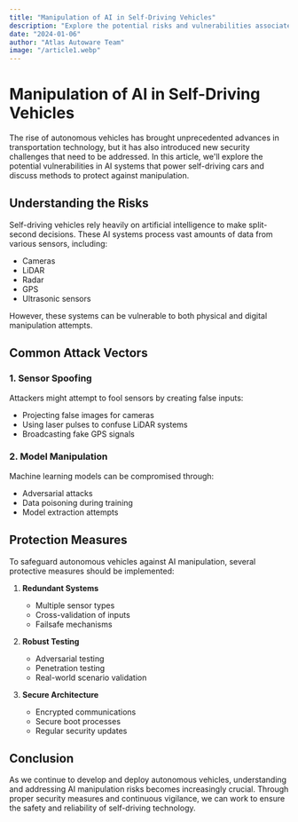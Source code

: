 ```yaml
---
title: "Manipulation of AI in Self-Driving Vehicles"
description: "Explore the potential risks and vulnerabilities associated with AI manipulation in autonomous driving systems."
date: "2024-01-06"
author: "Atlas Autoware Team"
image: "/article1.webp"
---
```


# Manipulation of AI in Self-Driving Vehicles

The rise of autonomous vehicles has brought unprecedented advances in transportation technology, but it has also introduced new security challenges that need to be addressed. In this article, we'll explore the potential vulnerabilities in AI systems that power self-driving cars and discuss methods to protect against manipulation.

## Understanding the Risks

Self-driving vehicles rely heavily on artificial intelligence to make split-second decisions. These AI systems process vast amounts of data from various sensors, including:

- Cameras
- LiDAR
- Radar
- GPS
- Ultrasonic sensors

However, these systems can be vulnerable to both physical and digital manipulation attempts.

## Common Attack Vectors

### 1. Sensor Spoofing

Attackers might attempt to fool sensors by creating false inputs:
- Projecting false images for cameras
- Using laser pulses to confuse LiDAR systems
- Broadcasting fake GPS signals

### 2. Model Manipulation

Machine learning models can be compromised through:
- Adversarial attacks
- Data poisoning during training
- Model extraction attempts

## Protection Measures

To safeguard autonomous vehicles against AI manipulation, several protective measures should be implemented:

1. **Redundant Systems**
   - Multiple sensor types
   - Cross-validation of inputs
   - Failsafe mechanisms

2. **Robust Testing**
   - Adversarial testing
   - Penetration testing
   - Real-world scenario validation

3. **Secure Architecture**
   - Encrypted communications
   - Secure boot processes
   - Regular security updates

## Conclusion

As we continue to develop and deploy autonomous vehicles, understanding and addressing AI manipulation risks becomes increasingly crucial. Through proper security measures and continuous vigilance, we can work to ensure the safety and reliability of self-driving technology.

